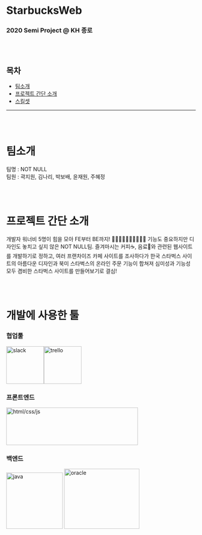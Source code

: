 # StarbucksWeb
### 2020 Semi Project @ KH 종로

<br><br>

## 목차
- [팀소개](#팀소개)
- [프로젝트 간단 소개](#프로젝트-간단-소개)
- [스킬셋](#개발에-사용한-툴)


___


<br><br>

# 팀소개
팀명 : NOT NULL <br>
팀원 : 곽지원, 김나리, 박보배, 윤재원, 주혜정

<br><br>

# 프로젝트 간단 소개 

개발자 워너비 5명이 힘을 모아 FE부터 BE까지! 🏃‍♀️🏃‍♀️🏃‍♀️🏃‍♀️🏃‍♀️ 기능도 중요하지만 디자인도 놓치고 싶지 않은 NOT NULL팀. 즐겨마시는 커피☕️, 음료🍹와 관련된 웹사이트를 개발하기로 정하고, 여러 프랜차이즈 카페 사이트를 조사하다가 한국 스타벅스 사이트의 아름다운 디자인과 북미 스타벅스의 온라인 주문 기능이 합쳐져 심미성과 기능성 모두 겸비한 스타벅스 사이트를 만들어보기로 결심!

<br><br>

# 개발에 사용한 툴

### 협업툴<br>
<img alt="slack" src="https://user-images.githubusercontent.com/33106403/86535261-145e4a00-bf1a-11ea-8e21-f94ac33f8a11.png"  width=100 height=100><img alt="trello" src="https://user-images.githubusercontent.com/33106403/86535263-17593a80-bf1a-11ea-9441-1c1a45ebdd0a.png"  width=100 height=100>

### 프론트엔드<br>
<img alt="html/css/js" src="https://user-images.githubusercontent.com/33106403/86535266-188a6780-bf1a-11ea-814c-2868c8226c3e.png"  width=350 height=100>

### 백엔드<br>
<img alt="java" src="https://user-images.githubusercontent.com/33106403/86535267-1922fe00-bf1a-11ea-9dd4-5517332bb88c.png"  width=150 height=150> <img alt="oracle" src="https://user-images.githubusercontent.com/33106403/86535265-188a6780-bf1a-11ea-8093-fbd1582fc04d.png"  width=200 height=160>


<br><br><br>

